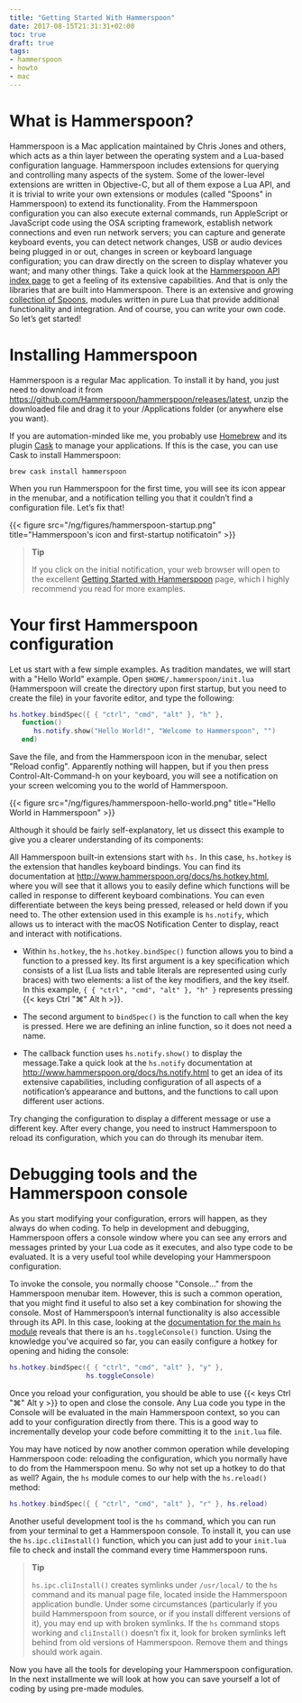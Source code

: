 ```yaml
---
title: "Getting Started With Hammerspoon"
date: 2017-08-15T21:31:31+02:00
toc: true
draft: true
tags:
- hammerspoon
- howto
- mac
---
```


# What is Hammerspoon?

Hammerspoon is a Mac application maintained by Chris Jones and others,
which acts as a thin layer between the operating system and a
Lua-based configuration language. Hammerspoon includes extensions for
querying and controlling many aspects of the system. Some of the
lower-level extensions are written in Objective-C, but all of them
expose a Lua API, and it is trivial to write your own extensions or
modules (called "Spoons" in Hammerspoon) to extend its
functionality. From the Hammerspoon configuration you can also execute
external commands, run AppleScript or JavaScript code using the OSA
scripting framework, establish network connections and even run
network servers; you can capture and generate keyboard events, you can
detect network changes, USB or audio devices being plugged in or out,
changes in screen or keyboard language configuration; you can draw
directly on the screen to display whatever you want; and many other
things. Take a quick look at the [Hammerspoon API index
page](http://www.hammerspoon.org/docs/index.html) to get a feeling of
its extensive capabilities. And that is only the libraries that are
built into Hammerspoon. There is an extensive and growing [collection
of Spoons](http://www.hammerspoon.org/Spoons/), modules written in
pure Lua that provide additional functionality and integration. And of
course, you can write your own code. So let’s get started!

# Installing Hammerspoon

Hammerspoon is a regular Mac application. To install it by hand, you
just need to download it from
<https://github.com/Hammerspoon/hammerspoon/releases/latest>, unzip
the downloaded file and drag it to your /Applications folder (or
anywhere else you want).

If you are automation-minded like me, you probably use
[Homebrew](https://brew.sh/) and its plugin
[Cask](https://caskroom.github.io/) to manage your applications. If
this is the case, you can use Cask to install Hammerspoon:

```console
brew cask install hammerspoon
```

When you run Hammerspoon for the first time, you will see its icon
appear in the menubar, and a notification telling you that it couldn’t
find a configuration file. Let’s fix that!

{{< figure src="/ng/figures/hammerspoon-startup.png" title="Hammerspoon's icon and first-startup notificatoin" >}}

> **Tip**
>
> If you click on the initial notification, your web browser will open
> to the excellent [Getting Started with
> Hammerspoon](http://www.hammerspoon.org/go/) page, which I highly
> recommend you read for more examples.

# Your first Hammerspoon configuration

Let us start with a few simple examples. As tradition mandates, we
will start with a "Hello World" example. Open
`$HOME/.hammerspoon/init.lua` (Hammerspoon will create the directory
upon first startup, but you need to create the file) in your favorite
editor, and type the following:

```lua
hs.hotkey.bindSpec({ { "ctrl", "cmd", "alt" }, "h" }, 
   function() 
      hs.notify.show("Hello World!", "Welcome to Hammerspoon", "") 
   end)
```

Save the file, and from the Hammerspoon icon in the menubar, select
"Reload config". Apparently nothing will happen, but if you then press
Control-Alt-Command-h on your keyboard, you will see a notification on
your screen welcoming you to the world of Hammerspoon.

{{< figure src="/ng/figures/hammerspoon-hello-world.png" title="Hello World in Hammerspoon" >}}

Although it should be fairly self-explanatory, let us dissect this
example to give you a clearer understanding of its components:

All Hammerspoon built-in extensions start with `hs.` In this case,
`hs.hotkey` is the extension that handles keyboard bindings. You can
find its documentation at
<http://www.hammerspoon.org/docs/hs.hotkey.html>, where you will see
that it allows you to easily define which functions will be called in
response to different keyboard combinations. You can even
differentiate between the keys being pressed, released or held down if
you need to. The other extension used in this example is `hs.notify`,
which allows us to interact with the macOS Notification Center to
display, react and interact with notifications.

-   Within `hs.hotkey`, the `hs.hotkey.bindSpec()` function allows you
    to bind a function to a pressed key. Its first argument is a key
    specification which consists of a list (Lua lists and table
    literals are represented using curly braces) with two elements: a
    list of the key modifiers, and the key itself. In this example, `{
    { "ctrl", "cmd", "alt" }, "h" }` represents pressing
    {{< keys Ctrl "⌘" Alt h >}}.

-   The second argument to `bindSpec()` is the function to call when
    the key is pressed. Here we are defining an inline function, so it
    does not need a name.

-   The callback function uses `hs.notify.show()` to display the
    message.Take a quick look at the `hs.notify` documentation at
    <http://www.hammerspoon.org/docs/hs.notify.html> to get an idea of
    its extensive capabilities, including configuration of all aspects
    of a notification’s appearance and buttons, and the functions to
    call upon different user actions.

Try changing the configuration to display a different message or use a
different key. After every change, you need to instruct Hammerspoon to
reload its configuration, which you can do through its menubar item.

# Debugging tools and the Hammerspoon console

As you start modifying your configuration, errors will happen, as they
always do when coding. To help in development and debugging,
Hammerspoon offers a console window where you can see any errors and
messages printed by your Lua code as it executes, and also type code
to be evaluated. It is a very useful tool while developing your
Hammerspoon configuration.

To invoke the console, you normally choose "Console…​" from the
Hammerspoon menubar item. However, this is such a common operation,
that you might find it useful to also set a key combination for
showing the console. Most of Hammerspoon’s internal functionality is
also accessible through its API. In this case, looking at the
[documentation for the main `hs`
module](http://www.hammerspoon.org/docs/hs.html) reveals that there is
an `hs.toggleConsole()` function. Using the knowledge you’ve acquired
so far, you can easily configure a hotkey for opening and hiding the
console:

``` lua
hs.hotkey.bindSpec({ { "ctrl", "cmd", "alt" }, "y" },
                   hs.toggleConsole)
```

Once you reload your configuration, you should be able to use {{< keys
Ctrl "⌘" Alt y >}} to open and close the console. Any Lua code you
type in the Console will be evaluated in the main Hammerspoon context,
so you can add to your configuration directly from there. This is a
good way to incrementally develop your code before committing it to
the `init.lua` file.

You may have noticed by now another common operation while developing
Hammerspoon code: reloading the configuration, which you normally have
to do from the Hammerspoon menu. So why not set up a hotkey to do that
as well? Again, the `hs` module comes to our help with the
`hs.reload()` method:

``` lua
hs.hotkey.bindSpec({ { "ctrl", "cmd", "alt" }, "r" }, hs.reload)
```

Another useful development tool is the `hs` command, which you can run
from your terminal to get a Hammerspoon console. To install it, you
can use the `hs.ipc.cliInstall()` function, which you can just add to
your `init.lua` file to check and install the command every time
Hammerspoon runs.

> **Tip**
>
> `hs.ipc.cliInstall()` creates symlinks under `/usr/local/` to the
> `hs` command and its manual page file, located inside the
> Hammerspoon application bundle. Under some circumstances
> (particularly if you build Hammerspoon from source, or if you
> install different versions of it), you may end up with broken
> symlinks. If the `hs` command stops working and `cliInstall()`
> doesn’t fix it, look for broken symlinks left behind from old
> versions of Hammerspoon. Remove them and things should work again.

Now you have all the tools for developing your Hammerspoon
configuration. In the next installmente we will look at how you can
save yourself a lot of coding by using pre-made modules.
